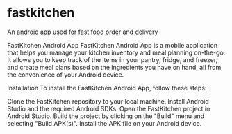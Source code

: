 # fastkitchen
An android app used for fast food order and delivery

FastKitchen Android App
FastKitchen Android App is a mobile application that helps you manage your kitchen inventory and meal planning on-the-go. It allows you to keep track of the items in your pantry, fridge, and freezer, and create meal plans based on the ingredients you have on hand, all from the convenience of your Android device.

Installation
To install the FastKitchen Android App, follow these steps:

Clone the FastKitchen repository to your local machine.
Install Android Studio and the required Android SDKs.
Open the FastKitchen project in Android Studio.
Build the project by clicking on the "Build" menu and selecting "Build APK(s)".
Install the APK file on your Android device.
